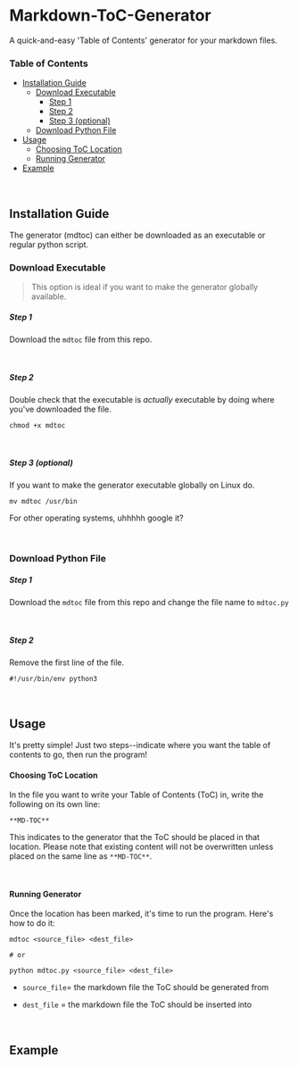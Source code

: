 # Markdown-ToC-Generator

A quick-and-easy 'Table of Contents' generator for your markdown files.

### Table of Contents
- [Installation Guide](#installation-guide)
    - [Download Executable](#download-executable)
        - [Step 1](#step-1)
        - [Step 2](#step-2)
        - [Step 3 (optional)](#step-3-optional)
    - [Download Python File](#download-python-file)
- [Usage](#usage)
    - [Choosing ToC Location](#choosing-toc-location)
    - [Running Generator](#running-generator)
- [Example](#example)


<br>

## Installation Guide
The generator (mdtoc) can either be downloaded as an executable or regular python script.

### Download Executable
> This option is ideal if you want to make the generator globally available.

##### Step 1
Download the `mdtoc` file from this repo.

<br>

##### Step 2
Double check that the executable is *actually* executable by doing where you've downloaded the file.

```
chmod +x mdtoc
```

<br>

##### Step 3 (optional)
If you want to make the generator executable globally on Linux do.

```
mv mdtoc /usr/bin
```
For other operating systems, uhhhhh google it?

<br>

### Download Python File

##### Step 1
Download the `mdtoc` file from this repo and change the file name to `mdtoc.py`

<br>

##### Step 2
Remove the first line of the file.

```
#!/usr/bin/env python3
```

<br>

## Usage
It's pretty simple! Just two steps--indicate where you want the table of contents to go, then run the program!

#### Choosing ToC Location
In the file you want to write your Table of Contents (ToC) in, write the following on its own line:

```
**MD-TOC**
```
This indicates to the generator that the ToC should be placed in that location. Please note that existing content will not be overwritten unless placed on the same line as `**MD-TOC**`.

<br>

#### Running Generator
Once the location has been marked, it's time to run the program. Here's how to do it:

```
mdtoc <source_file> <dest_file>

# or

python mdtoc.py <source_file> <dest_file>
```

- `source_file`= the markdown file the ToC should be generated from

- `dest_file` = the markdown file the ToC should be inserted into

<br>

## Example


